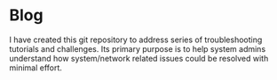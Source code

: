 # Blog
I have created this git repository to address series of troubleshooting tutorials and challenges. Its primary purpose is to help system admins understand how system/network related issues could be resolved with minimal effort.
